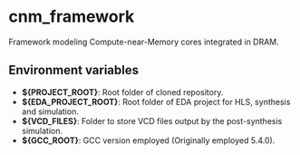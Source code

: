 # cnm_framework
Framework modeling Compute-near-Memory cores integrated in DRAM.

## Environment variables
- **${PROJECT_ROOT}**: Root folder of cloned repository.
- **${EDA_PROJECT_ROOT}**: Root folder of EDA project for HLS, synthesis and simulation.
- **${VCD_FILES}**: Folder to store VCD files output by the post-synthesis simulation.
- **${GCC_ROOT}**: GCC version employed (Originally employed 5.4.0).